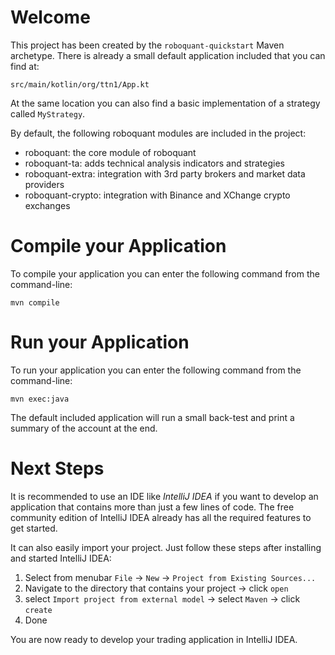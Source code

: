 Welcome
=======
This project has been created by the `roboquant-quickstart` Maven archetype. There is already a small default application included that you can find at:

    src/main/kotlin/org/ttn1/App.kt

At the same location you can also find a basic implementation of a strategy called `MyStrategy`.

By default, the following roboquant modules are included in the project:

- roboquant: the core module of roboquant
- roboquant-ta: adds technical analysis indicators and strategies
- roboquant-extra: integration with 3rd party brokers and market data providers
- roboquant-crypto: integration with Binance and XChange crypto exchanges

Compile your Application
========================
To compile your application you can enter the following command from the command-line:

```shell
mvn compile
```

Run your Application
====================
To run your application you can enter the following command from the command-line:

```shell
mvn exec:java
```
The default included application will run a small back-test and print a summary of the account at the end.

Next Steps
==========
It is recommended to use an IDE like *IntelliJ IDEA* if you want to develop an application that contains more than just a few lines of code. The free community edition of IntelliJ IDEA already has all the required features to get started.

It can also easily import your project. Just follow these steps after installing and started IntelliJ IDEA:

1. Select from menubar `File` -> `New` -> `Project from Existing Sources...`
2. Navigate to the directory that contains your project -> click `open`
3. select `Import project from external model` -> select `Maven` -> click `create`
4. Done 

You are now ready to develop your trading application in IntelliJ IDEA.